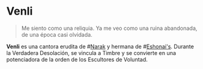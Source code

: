 # Venli

> Me siento como una reliquia. Ya me veo como una ruina abandonada, de una época casi olvidada.

**Venli** es una cantora erudita de #[Narak](locations/narak) y hermana de #[Eshonai's](characters/eshonai). Durante la Verdadera Desolación, se vincula a Timbre y se convierte en una potenciadora de la orden de los Escultores de Voluntad.
